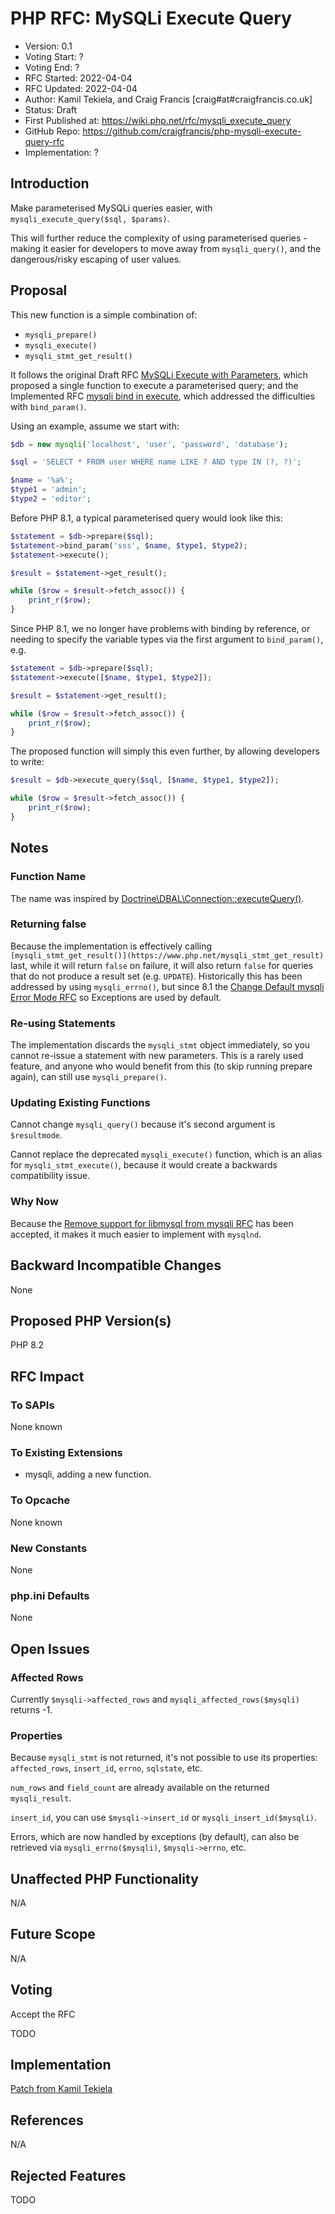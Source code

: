 # PHP RFC: MySQLi Execute Query

* Version: 0.1
* Voting Start: ?
* Voting End: ?
* RFC Started: 2022-04-04
* RFC Updated: 2022-04-04
* Author: Kamil Tekiela, and Craig Francis [craig#at#craigfrancis.co.uk]
* Status: Draft
* First Published at: https://wiki.php.net/rfc/mysqli_execute_query
* GitHub Repo: https://github.com/craigfrancis/php-mysqli-execute-query-rfc
* Implementation: ?

## Introduction

Make parameterised MySQLi queries easier, with `mysqli_execute_query($sql, $params)`.

This will further reduce the complexity of using parameterised queries - making it easier for developers to move away from `mysqli_query()`, and the dangerous/risky escaping of user values.

## Proposal

This new function is a simple combination of:

- `mysqli_prepare()`
- `mysqli_execute()`
- `mysqli_stmt_get_result()`

It follows the original Draft RFC [MySQLi Execute with Parameters](https://wiki.php.net/rfc/mysqli_execute_parameters), which proposed a single function to execute a parameterised query; and the Implemented RFC [mysqli bind in execute](https://wiki.php.net/rfc/mysqli_bind_in_execute), which addressed the difficulties with `bind_param()`.

Using an example, assume we start with:

```php
$db = new mysqli('localhost', 'user', 'password', 'database');

$sql = 'SELECT * FROM user WHERE name LIKE ? AND type IN (?, ?)';

$name = '%a%';
$type1 = 'admin';
$type2 = 'editor';
```

Before PHP 8.1, a typical parameterised query would look like this:

```php
$statement = $db->prepare($sql);
$statement->bind_param('sss', $name, $type1, $type2);
$statement->execute();

$result = $statement->get_result();

while ($row = $result->fetch_assoc()) {
    print_r($row);
}
```

Since PHP 8.1, we no longer have problems with binding by reference, or needing to specify the variable types via the first argument to `bind_param()`, e.g.

```php
$statement = $db->prepare($sql);
$statement->execute([$name, $type1, $type2]);

$result = $statement->get_result();

while ($row = $result->fetch_assoc()) {
    print_r($row);
}
```

The proposed function will simply this even further, by allowing developers to write:

```php
$result = $db->execute_query($sql, [$name, $type1, $type2]);

while ($row = $result->fetch_assoc()) {
    print_r($row);
}
```

## Notes

### Function Name

The name was inspired by [Doctrine\DBAL\Connection::executeQuery()](https://www.doctrine-project.org/projects/doctrine-dbal/en/latest/reference/data-retrieval-and-manipulation.html#executequery).

### Returning false

Because the implementation is effectively calling `[mysqli_stmt_get_result()](https://www.php.net/mysqli_stmt_get_result)` last, while it will return `false` on failure, it will also return `false` for queries that do not produce a result set (e.g. `UPDATE`). Historically this has been addressed by using `mysqli_errno()`, but since 8.1 the [Change Default mysqli Error Mode RFC](https://wiki.php.net/rfc/mysqli_default_errmode) so Exceptions are used by default.

### Re-using Statements

The implementation discards the `mysqli_stmt` object immediately, so you cannot re-issue a statement with new parameters. This is a rarely used feature, and anyone who would benefit from this (to skip running prepare again), can still use `mysqli_prepare()`.

### Updating Existing Functions

Cannot change `mysqli_query()` because it's second argument is `$resultmode`.

Cannot replace the deprecated `mysqli_execute()` function, which is an alias for `mysqli_stmt_execute()`, because it would create a backwards compatibility issue.

### Why Now

Because the [Remove support for libmysql from mysqli RFC](https://wiki.php.net/rfc/mysqli_support_for_libmysql) has been accepted, it makes it much easier to implement with `mysqlnd`.

## Backward Incompatible Changes

None

## Proposed PHP Version(s)

PHP 8.2

## RFC Impact

### To SAPIs

None known

### To Existing Extensions

- mysqli, adding a new function.

### To Opcache

None known

### New Constants

None

### php.ini Defaults

None

## Open Issues

### Affected Rows

Currently `$mysqli->affected_rows` and `mysqli_affected_rows($mysqli)` returns -1.

### Properties

Because `mysqli_stmt` is not returned, it's not possible to use its properties: `affected_rows`, `insert_id`, `errno`, `sqlstate`, etc.

`num_rows` and `field_count` are already available on the returned `mysqli_result`.

`insert_id`, you can use `$mysqli->insert_id` or `mysqli_insert_id($mysqli)`.

Errors, which are now handled by exceptions (by default), can also be retrieved via `mysqli_errno($mysqli)`, `$mysqli->errno`, etc.

## Unaffected PHP Functionality

N/A

## Future Scope

N/A

## Voting

Accept the RFC

TODO

## Implementation

[Patch from Kamil Tekiela](https://github.com/php/php-src/compare/master...kamil-tekiela:execute_query)

## References

N/A

## Rejected Features

TODO
